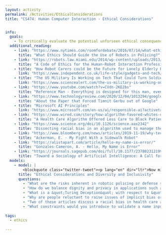 ```yaml
---
layout: activity
permalink: /Activities/EthicalConsiderations
title: "CS474: Human Computer Interaction - Ethical Considerations"


info: 
  goals: 
    - To critically evaluate the potential unforseen ethical consequences of HCI systems
  additional_reading:
    - link: "https://www.nytimes.com/roomfordebate/2016/07/14/what-ethics-should-guide-the-use-of-robots-in-policing"
      title: "What Ethics Should Guide the Use of Robots in Policing?" 
    - link: "https://robots.law.miami.edu/2014/wp-content/uploads/2013/06/a-code-of-ethics-for-the-human-robot-interaction-profession-riek-howard.pdf"
      title: "A Code of Ethics for the Human-Robot Interaction Profession" 
    - title: "How Robot Carers could be the Future for Lonely Elderly People"      
      link: "https://www.independent.co.uk/life-style/gadgets-and-tech/features/robot-carer-elderly-people-loneliness-ageing-population-care-homes-a8659801.html"
    - title: "The US Military Is Working on Tech That Could Turn Soldiers Into Cyborgs"
      link: "https://www.sciencealert.com/the-us-military-is-working-on-neural-interfaces-to-connect-humans-to-the-digital-world"
    - link: "https://www.youtube.com/watch?v=CVdn-2KE2bs"
      title: "Reference Man - Everything is designed for this man, even drugs"   
    - link: "https://www.technologyreview.com/2020/12/04/1013294/google-ai-ethics-research-paper-forced-out-timnit-gebru/"
      title: "About the Paper that Forced Timnit Gerbu out of Google"   
    - title: "Microsoft AI Principles"
      link: "https://www.microsoft.com/en-us/ai/responsible-ai?activetab=pivot1:primaryr6"   
    - link: "https://www.wired.com/story/how-algorithm-favored-whites-over-blacks-health-care/"
      title: "A Health Care Algorithm Offered Less Care to Black Patients"   
    - link: "https://www.science.org/doi/10.1126/science.aax2342"
      title: "Dissecting racial bias in an algorithm used to manage the health of populations"   
    - link: "https://www.bloomberg.com/news/articles/2019-11-19/why-tech-needs-more-designers-with-disabilities"
      title: "Ackerman, E. - My Fight With a Sidewalk Robot"   
    - link: "https://alistapart.com/article/hello-my-name-is-error/"
      title: "Gonzales-Cameron, A. - Hello, My Name is Error" 
    - link: "https://journals.sagepub.com/doi/full/10.1177/2378023121999581"
      title: "Toward a Sociology of Artificial Intelligence: A Call for Research on Inequalities and Structural Change" 
  models:      
    - model: |
        <blockquote class="twitter-tweet"><p lang="en" dir="ltr">Now might be a good time to remind everyone that the easiest way to discriminate is to make stringent rules, then to decide when and for whom to enforce them.<br>My submissions were always checked for disclosure of sensitive material, never for the quality of the literature review.</p>&mdash; Nicolas Le Roux (@le_roux_nicolas) December 3, 2020</blockquote>
      title: "Ethical Considerations and Diversity and Inclusivity"
      questions:
        - "What are the risks inherent in robotic policing or defense systems?"
        - "How do we balance dignity and privacy in applications such as aging-in-place with supportive care systems?"
        - "What is a &quot;Turing Deception&quot; with respect to &quot;Wizard-of-Oz&quot; robotics?"
        - "Why are people reluctant to raise issues of implicit bias or lack of autonomy in already-deployed systems?  When is the correct time to collect this kind of feedback, and how can the participating subjects be protected?"
        - "Two of these articles discuss a racial bias in health care applications and, in particular, a health care application that recommended less care to black patients.  How does this kind of bias wind up in software systems; why doesn't software reduce unconscious bias, given that it lacks consciousness?"
        - "What constraints would you introduce to validate a name input box to mitigate possible SQL injection attacks?  Why is this dangerous for inclusivity, and what can be done about it?"
        
tags:
  - ethics
  
---
```

